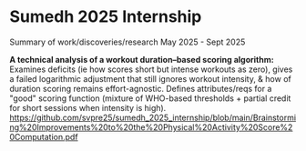 # Sumedh 2025 Internship
Summary of work/discoveries/research May 2025 - Sept 2025


**A technical analysis of a workout duration–based scoring algorithm:**
Examines deficits (ie how scores short but intense workouts as zero), gives a failed logarithmic adjustment that still ignores workout intensity, & how of duration scoring remains effort-agnostic. Defines attributes/reqs for a "good" scoring function (mixture of WHO-based thresholds + partial credit for short sessions when intensity is high). https://github.com/svpre25/sumedh_2025_internship/blob/main/Brainstorming%20Improvements%20to%20the%20Physical%20Activity%20Score%20Computation.pdf






